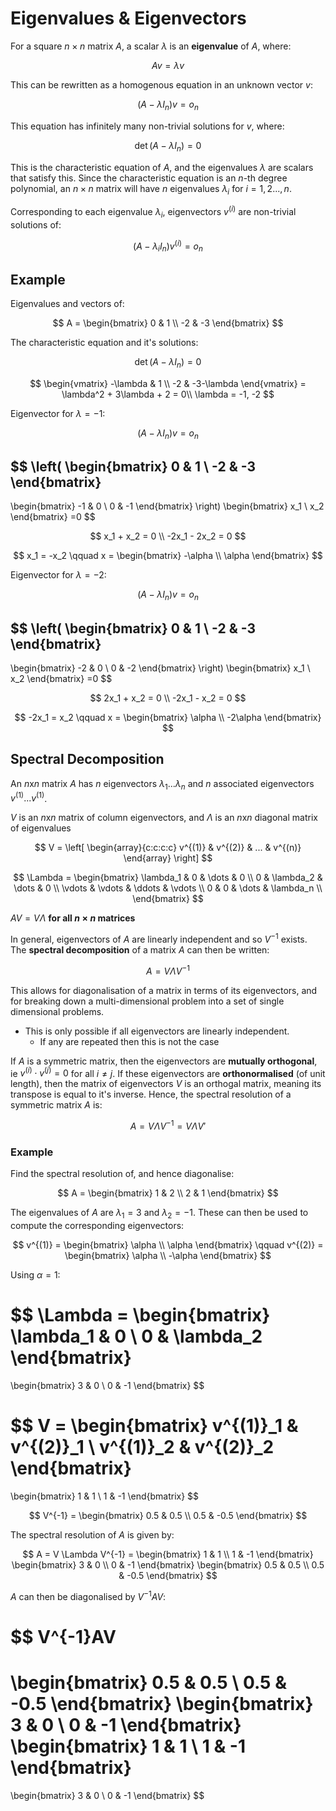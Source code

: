 # Eigenvalues & Eigenvectors

For a square $n\times n$ matrix $A$, a scalar $\lambda$ is an **eigenvalue** of $A$, where:

$$Av =\lambda v$$

This can be rewritten as a homogenous equation in an unknown vector $v$:

$$(A-\lambda I_n)v = o_n$$

This equation has infinitely many non-trivial solutions for $v$, where:

$$\det(A-\lambda I_n) = 0$$

This is the characteristic equation of $A$, and the eigenvalues $\lambda$ are scalars that satisfy this. Since the characteristic equation is an $n$-th degree polynomial, an $n\times n$ matrix will have $n$ eigenvalues $\lambda_i$ for $i = 1,2...,n$.

Corresponding to each eigenvalue $\lambda_i$, eigenvectors $v^{(i)}$ are non-trivial solutions of:

$$(A-\lambda_i I_n)v^{(i)} = o_n$$

## Example

Eigenvalues and vectors of:

$$
A =
\begin{bmatrix}
0 & 1 \\ -2 & -3
\end{bmatrix}
$$

The characteristic equation and it's solutions:

$$
\det(A - \lambda I_n) = 0
$$

$$
\begin{vmatrix}
-\lambda & 1 \\
-2 & -3-\lambda
\end{vmatrix}
= \lambda^2 + 3\lambda + 2 = 0\\
\lambda = -1, -2
$$

Eigenvector for $\lambda = -1$:

$$(A-\lambda I_n)v = o_n$$

$$
\left(
\begin{bmatrix}
0 & 1 \\ -2 & -3
\end{bmatrix}
-
\begin{bmatrix}
-1 & 0 \\ 0 & -1
\end{bmatrix}
\right)
\begin{bmatrix}
x_1 \\ x_2
\end{bmatrix}
=0
$$

$$
x_1 + x_2 = 0 \\
-2x_1 - 2x_2 = 0
$$

$$
x_1 = -x_2 \qquad
x = \begin{bmatrix}
-\alpha \\ \alpha
\end{bmatrix}
$$

Eigenvector for $\lambda = -2$:

$$(A-\lambda I_n)v = o_n$$

$$
\left(
\begin{bmatrix}
0 & 1 \\ -2 & -3
\end{bmatrix}
-
\begin{bmatrix}
-2 & 0 \\ 0 & -2
\end{bmatrix}
\right)
\begin{bmatrix}
x_1 \\ x_2
\end{bmatrix}
=0
$$

$$
2x_1 + x_2 = 0 \\
-2x_1 - x_2 = 0
$$

$$
-2x_1 = x_2 \qquad
x = \begin{bmatrix}
\alpha \\ -2\alpha
\end{bmatrix}
$$

## Spectral Decomposition

An $n$x$n$ matrix $A$ has $n$ eigenvectors $\lambda_1 ... \lambda_n$ and $n$ associated eigenvectors $v^{(1)} ... v^{(1)}$.

$V$ is an $n$x$n$ matrix of column eigenvectors, and $\Lambda$ is an $n$x$n$ diagonal matrix of eigenvalues

$$
V =
\left[
\begin{array}{c:c:c:c}
v^{(1)} & v^{(2)} & ... & v^{(n)}
\end{array}
\right]
$$

$$
\Lambda =
\begin{bmatrix}
\lambda_1 & 0 & \dots & 0 \\
0 & \lambda_2 & \dots & 0 \\
\vdots & \vdots & \ddots & \vdots \\
0 & 0 & \dots & \lambda_n \\
\end{bmatrix}
$$

$AV=V\Lambda$ **for all $n\times n$ matrices**

In general, eigenvectors of $A$ are linearly independent and so $V^{-1}$ exists. The **spectral decomposition** of a matrix $A$ can then be written:

$$A = V \Lambda V^{-1}$$

This allows for diagonalisation of a matrix in terms of its eigenvectors, and for breaking down a multi-dimensional problem into a set of single dimensional problems.

- This is only possible if all eigenvectors are linearly independent.
  - If any are repeated then this is not the case

If $A$ is a symmetric matrix, then the eigenvectors are **mutually orthogonal**, ie $v^{(i)} \cdot v^{(j)} = 0$ for all $i \neq j$. If these eigenvectors are **orthonormalised** (of unit length), then the matrix of eigenvectors $V$ is an orthogal matrix, meaning its transpose is equal to it's inverse. Hence, the spectral resolution of a symmetric matrix $A$ is:

$$A = V\Lambda V^{-1} = V \Lambda V'$$

### Example

Find the spectral resolution of, and hence diagonalise:

$$
A =
\begin{bmatrix}
1 & 2 \\ 2 & 1
\end{bmatrix}
$$

The eigenvalues of $A$ are $\lambda_1 = 3$ and $\lambda_2 = -1$. These can then be used to compute the corresponding eigenvectors:

$$
v^{(1)} =
\begin{bmatrix}
\alpha \\ \alpha
\end{bmatrix}
\qquad
v^{(2)} =
\begin{bmatrix}
\alpha \\ -\alpha
\end{bmatrix}
$$

Using $\alpha = 1$:

$$
\Lambda =
\begin{bmatrix}
\lambda_1 & 0 \\ 0 & \lambda_2
\end{bmatrix}
=
\begin{bmatrix}
3 & 0 \\ 0 & -1
\end{bmatrix}
$$

$$
V =
\begin{bmatrix}
v^{(1)}_1 & v^{(2)}_1 \\ v^{(1)}_2 & v^{(2)}_2
\end{bmatrix}
=
\begin{bmatrix}
1 & 1 \\ 1 & -1
\end{bmatrix}
$$

$$
V^{-1} =
\begin{bmatrix}
0.5 & 0.5 \\ 0.5 & -0.5
\end{bmatrix}
$$

The spectral resolution of $A$ is given by:

$$
A = V \Lambda V^{-1} =
\begin{bmatrix}
1 & 1 \\ 1 & -1
\end{bmatrix}
\begin{bmatrix}
3 & 0 \\ 0 & -1
\end{bmatrix}
\begin{bmatrix}
0.5 & 0.5 \\ 0.5 & -0.5
\end{bmatrix}
$$

$A$ can then be diagonalised by $V^{-1}AV$:

$$
V^{-1}AV
=
\begin{bmatrix}
0.5 & 0.5 \\ 0.5 & -0.5
\end{bmatrix}
\begin{bmatrix}
3 & 0 \\ 0 & -1
\end{bmatrix}
\begin{bmatrix}
1 & 1 \\ 1 & -1
\end{bmatrix}
=
\begin{bmatrix}
3 & 0 \\ 0 & -1
\end{bmatrix}
$$

